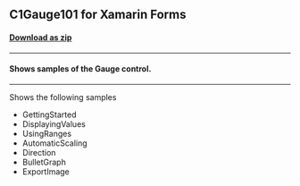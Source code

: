 ## C1Gauge101 for Xamarin Forms
#### [Download as zip](https://downgit.github.io/#/home?url=https://github.com/GrapeCity/ComponentOne-Xamarin-Samples/tree/master/XF/C1Gauge101)
____
#### Shows samples of the Gauge control.
____
Shows the following samples


* GettingStarted
* DisplayingValues
* UsingRanges
* AutomaticScaling
* Direction
* BulletGraph
* ExportImage
